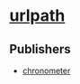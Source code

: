 # [urlpath](https://pypi.org/project/urlpath)



## Publishers
- [chronometer](https://pypi.org/user/chronometer)

